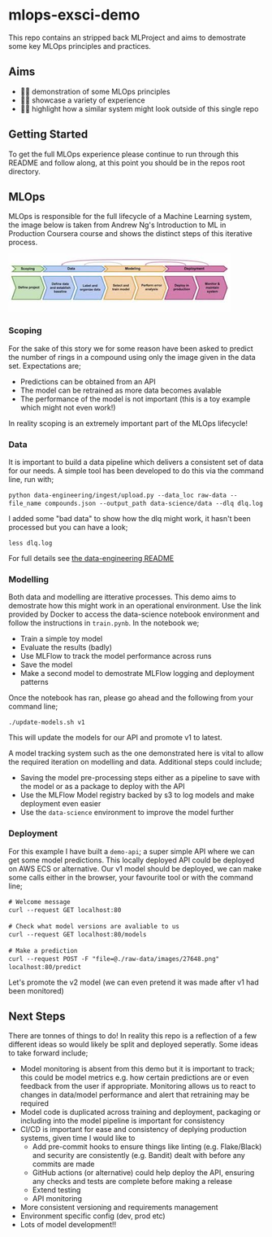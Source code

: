 # mlops-exsci-demo
This repo contains an stripped back MLProject and aims to demostrate some key MLOps principles and practices. 

## Aims
* :mechanic: demonstration of some MLOps principles
* :technologist: showcase a variety of experience  
* :astronaut: highlight how a similar system might look outside of this single repo

## Getting Started 
To get the full MLOps experience please continue to run through this README and follow along, at this point you should be in the repos root directory. 

## MLOps
MLOps is responsible for the full lifecycle of a Machine Learning system, the image below is taken from Andrew Ng's Introduction to ML in Production Coursera course and shows the distinct steps of this iterative process.

![Machine Learning Lifecycle](mlops.jfif "MLOps")

### Scoping
For the sake of this story we for some reason have been asked to predict the number of rings in a compound using only the image given in the data set. Expectations are;

* Predictions can be obtained from an API
* The model can be retrained as more data becomes avalable 
* The performance of the model is not important (this is a toy example which might not even work!)

In reality scoping is an extremely important part of the MLOps lifecycle! 

### Data 
It is important to build a data pipeline which delivers a consistent set of data for our needs. A simple tool has been developed to do this via the command line, run with;

```
python data-engineering/ingest/upload.py --data_loc raw-data --file_name compounds.json --output_path data-science/data --dlq dlq.log
```

I added some "bad data" to show how the dlq might work, it hasn't been processed but you can have a look;

```
less dlq.log
```

For full details see [the data-engineering README](data-engineering/README.md)

### Modelling 
Both data and modelling are itterative processes. This demo aims to demostrate how this might work in an operational environment. Use the link provided by Docker to access the data-science notebook environment and follow the instructions in `train.pynb`. In the notebook we; 

* Train a simple toy model 
* Evaluate the results (badly) 
* Use MLFlow to track the model performance across runs 
* Save the model 
* Make a second model to demostrate MLFlow logging and deployment patterns

Once the notebook has ran, please go ahead and the following from your command line; 

```
./update-models.sh v1
```

This will update the models for our API and promote v1 to latest. 

A model tracking system such as the one demonstrated here is vital to allow the required iteration on modelling and data. Additional steps could include;
* Saving the model pre-processing steps either as a pipeline to save with the model or as a package to deploy with the API
* Use the MLFlow Model registry backed by s3 to log models and make deployment even easier 
* Use the `data-science` environment to improve the model further 

### Deployment 
For this example I have built a `demo-api`; a super simple API where we can get some model predictions. This locally deployed API could be deployed on AWS ECS or alternative. Our v1 model should be deployed, we can make some calls either in the browser, your favourite tool or with the command line;

```
# Welcome message 
curl --request GET localhost:80

# Check what model versions are avaliable to us 
curl --request GET localhost:80/models 

# Make a prediction 
curl --request POST -F "file=@./raw-data/images/27648.png" localhost:80/predict
```

Let's promote the v2 model (we can even pretend it was made after v1 had been monitored)

## Next Steps
There are tonnes of things to do! In reality this repo is a reflection of a few different ideas so would likely be split and deployed seperatly. Some ideas to take forward include; 

* Model monitoring is absent from this demo but it is important to track; this could be model metrics e.g. how certain predictions are or even feedback from the user if appropriate. Monitoring allows us to react to changes in data/model performance and alert that retraining may be required 
* Model code is duplicated across training and deployment, packaging or including into the model pipeline is important for consistency
* CI/CD is important for ease and consistency of deplying production systems, given time I would like to 
    * Add pre-commit hooks to ensure things like linting (e.g. Flake/Black) and security are consistently (e.g. Bandit) dealt with before any commits are made
    * GitHub actions (or alternative) could help deploy the API, ensuring any checks and tests are complete before making a release 
    * Extend testing 
    * API monitoring 
* More consistent versioning and requirements management
* Environment specific config (dev, prod etc)
* Lots of model development!! 


